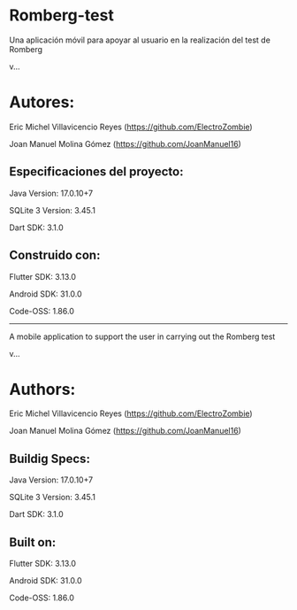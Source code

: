 # Romberg-test

Una aplicación móvil para apoyar al usuario en la realización del test de Romberg

v...

Autores:
=
Eric Michel Villavicencio Reyes (https://github.com/ElectroZombie)

Joan Manuel Molina Gómez (https://github.com/JoanManuel16)

Especificaciones del proyecto:
-
Java Version: 17.0.10+7

SQLite 3 Version: 3.45.1

Dart SDK: 3.1.0

Construido con:
-
 Flutter SDK: 3.13.0
 
 Android SDK: 31.0.0

 Code-OSS: 1.86.0

------------------------------------------------------------------
A mobile application to support the user in carrying out the Romberg test

v...

Authors:
=
Eric Michel Villavicencio Reyes (https://github.com/ElectroZombie)

Joan Manuel Molina Gómez (https://github.com/JoanManuel16)

Buildig Specs:
-
Java Version: 17.0.10+7

SQLite 3 Version: 3.45.1

Dart SDK: 3.1.0

Built on:
-
Flutter SDK: 3.13.0
 
 Android SDK: 31.0.0

 Code-OSS: 1.86.0
